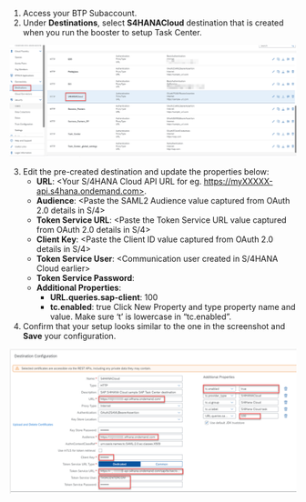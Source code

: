 1. Access your BTP Subaccount.
2. Under **Destinations**, select **S4HANACloud** destination that is created when you run the booster to setup Task Center.
<img alt="destinationsetup31" src="images/31.png"/>

3. Edit the pre-created destination and update the properties below:
   * __URL__: <Your S/4HANA Cloud API URL for eg. https://myXXXXX-api.s4hana.ondemand.com>.
   * __Audience__: <Paste the SAML2 Audience value captured from OAuth 2.0 details in S/4>
   * __Token Service URL__: <Paste the Token Service URL value captured from OAuth 2.0 details in S/4>
   * __Client Key__: <Paste the Client ID value captured from OAuth 2.0 details in S/4>
   * __Token Service User__: <Communication user created in S/4HANA Cloud earlier>
   * __Token Service Password__: <Password for the Communication User>
   * __Additional Properties__:
     * __URL.queries.sap-client__: 100
     * __tc.enabled__: true  Click New Property and type property name and value.  Make sure ‘t’ is lowercase in “tc.enabled”.
4. Confirm that your setup looks similar to the one in the screenshot and **Save** your configuration.

<img alt="destinationsetup32" src="images/32.png"/>
